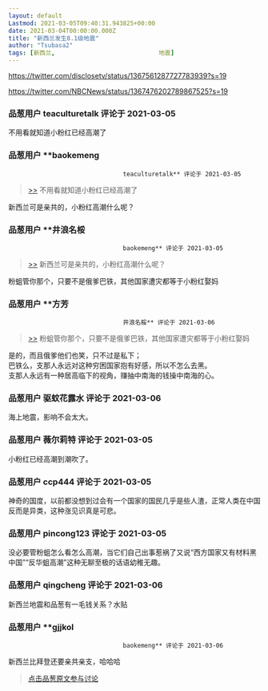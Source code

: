 ```yaml
---
layout: default
Lastmod: 2021-03-05T09:40:31.943825+00:00
date: 2021-03-04T00:00:00.000Z
title: "新西兰发生8.1级地震"
author: "Tsubasa2"
tags: [新西兰,								地震]
---
```


https://twitter.com/disclosetv/status/1367561287727783939?s=19  
  
https://twitter.com/NBCNews/status/1367476202789867525?s=19

            
### 品葱用户 **teaculturetalk** 评论于 2021-03-05
        
不用看就知道小粉红已经高潮了
        


            
### 品葱用户 **baokemeng				
									teaculturetalk** 评论于 2021-03-05
        
> [\>>]( "/article/item_id-610798#") 不用看就知道小粉红已经高潮了

  
  
新西兰可是亲共的，小粉红高潮什么呢？
        


            
### 品葱用户 **井浪名桵				
									baokemeng** 评论于 2021-03-05
        
> [\>>]( "/article/item_id-610819#") 新西兰可是亲共的，小粉红高潮什么呢？

  
粉蛆管你那个，只要不是俄爹巴铁，其他国家遭灾都等于小粉红娶妈
        


            
### 品葱用户 **方芳				
									井浪名桵** 评论于 2021-03-06
        
> [\>>]( "/article/item_id-610832#") 粉蛆管你那个，只要不是俄爹巴铁，其他国家遭灾都等于小粉红娶妈

  
  
是的，而且俄爹他们也笑，只不过是私下；  
巴铁么，支那人永远对这种穷困国家抱有好感，所以不怎么去黑。  
支那人永远有一种居高临下的视角，赚抽中南海的钱操中南海的心。
        


            
### 品葱用户 **驱蚊花露水** 评论于 2021-03-06
        
海上地震，影响不会太大。
        


            
### 品葱用户 **薇尔莉特** 评论于 2021-03-05
        
小粉红已经高潮到潮吹了。
        


            
### 品葱用户 **ccp444** 评论于 2021-03-05
        
神奇的国度，以前都没想到过会有一个国家的国民几乎是些人渣，正常人类在中国反而是异类，这种涨见识真是可悲。
        


            
### 品葱用户 **pincong123** 评论于 2021-03-05
        
没必要管粉蛆怎么看怎么高潮，当它们自己出事惹祸了又说“西方国家又有材料黑中国”“反华蛆高潮”这种无聊至极的话语幼稚无趣。
        


            
### 品葱用户 **qingcheng** 评论于 2021-03-06
        
新西兰地震和品葱有一毛钱关系？水贴
        


            
### 品葱用户 **gjjkol				
									baokemeng** 评论于 2021-03-06
        
新西兰比拜登还要亲共亲支，哈哈哈
        






> [点击品葱原文参与讨论](https://pincong.rocks/article/30106)

